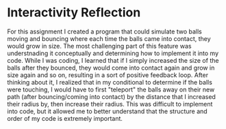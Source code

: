 # **Interactivity Reflection**
For this assignment I created a program that could simulate two balls moving and bouncing where each time the balls came into contact, they would grow in size. The most challenging part of this feature was understnading it conceptually and determining how to implement it into my code. While I was coding, I learned that if I simply increased the size of the balls after they bounced, they would come into contact again and grow in size again and so on, resulting in a sort of positive feedback loop. After thinking about it, I realized that in my conditional to determine if the balls were touching, I would have to first "teleport" the balls away on their new path (after bouncing/coming into contact) by the distance that I increased their radius by, then increase their radius. This was difficult to implement into code, but it allowed me to better understand that the structure and order of my code is extremely important.
